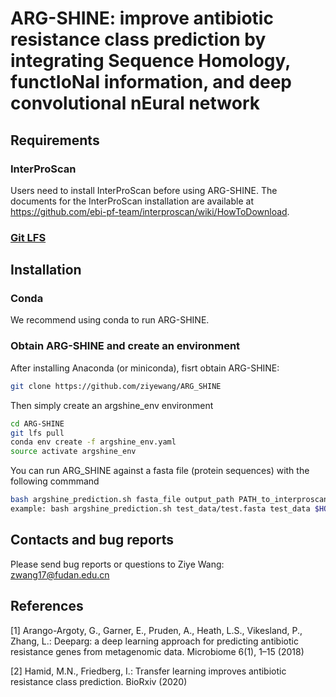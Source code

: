 # ARG-SHINE: improve antibiotic resistance class prediction by integrating Sequence Homology, functIoNal information, and deep convolutional nEural network

## <a name="requirement"></a>Requirements
### <a name="InterProScan"></a>InterProScan
Users need to install InterProScan before using ARG-SHINE. The documents for the InterProScan installation are available at https://github.com/ebi-pf-team/interproscan/wiki/HowToDownload.
### <a name="Git LFS"></a>[Git LFS](https://git-lfs.github.com/)

## <a name="started"></a>Installation

### <a name="docker"></a>Conda

We recommend using conda to run ARG-SHINE.

### <a name="docker"></a>Obtain ARG-SHINE and create an environment
After installing Anaconda (or miniconda), fisrt obtain ARG-SHINE:

```sh
git clone https://github.com/ziyewang/ARG_SHINE
```
Then simply create an argshine_env environment 

```sh
cd ARG-SHINE
git lfs pull
conda env create -f argshine_env.yaml
source activate argshine_env
```
You can run ARG_SHINE against a fasta file (protein sequences) with the following commmand
```sh
bash argshine_prediction.sh fasta_file output_path PATH_to_interproscan
example: bash argshine_prediction.sh test_data/test.fasta test_data $HOME/interproscan-5.44-79.0
```

## <a name="preprocessing"></a>Contacts and bug reports
Please send bug reports or questions to Ziye Wang: zwang17@fudan.edu.cn 

## <a name="preprocessing"></a>References
[1] Arango-Argoty, G., Garner, E., Pruden, A., Heath, L.S., Vikesland, P., Zhang, L.: Deeparg: a deep learning
approach for predicting antibiotic resistance genes from metagenomic data. Microbiome 6(1), 1–15 (2018)

[2] Hamid, M.N., Friedberg, I.: Transfer learning improves antibiotic resistance class prediction. BioRxiv (2020)
